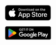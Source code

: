 <div style="margin-bottom: 15px; margin-top: 40px; text-align: center;">
  <a href="https://apps.apple.com/app/taqo-skip-the-line/id6502012276">
    <img src="ios.svg" alt="Taqo iOS" width="150">
  </a>
</div>
<div style="text-align: center;">
  <a href="https://play.google.com/store/apps/details?id=com.marginmove.taqo">
    <img src="android.png" alt="Taqo Android" width="150">
  </a>
</div>
